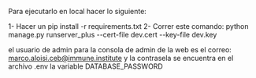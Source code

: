 Para ejecutarlo en local hacer lo siguiente:

1- Hacer un pip install -r requirements.txt
2- Correr este comando: python manage.py runserver_plus --cert-file dev.cert --key-file dev.key

el usuario de admin para la consola de admin de la web es el correo: marco.aloisi.ceb@immune.institute y la contrasela se encuentra en el archivo .env la variable DATABASE_PASSWORD
